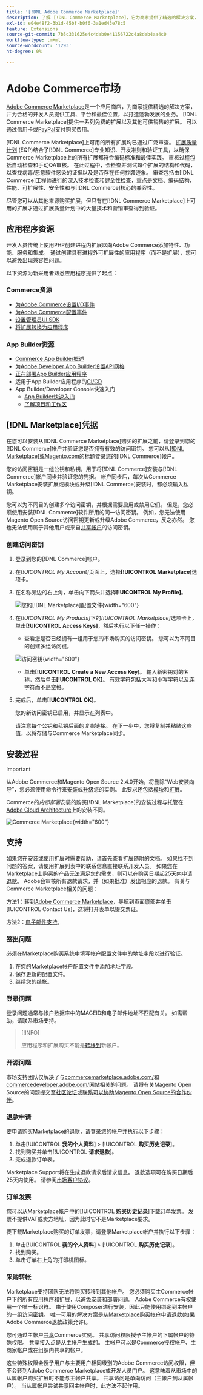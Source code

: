 ```yaml
---
title: '[!DNL Adobe Commerce Marketplace]'
description: 了解 [!DNL Commerce Marketplace]，它为商家提供了精选的解决方案，并为合格的开发人员提供了工具、平台和最佳位置，以打造蓬勃发展的业务。
exl-id: e04e48f2-3b1d-45bf-b0f6-3a1ed43e78c5
feature: Extensions
source-git-commit: 7b5c331625e4c4dab0e41156722c4a8deb4aa4c0
workflow-type: tm+mt
source-wordcount: '1293'
ht-degree: 0%

---
```


# Adobe Commerce市场

[Adobe Commerce Marketplace][1]是一个应用商店，为商家提供精选的解决方案，并为合格的开发人员提供工具、平台和最佳位置，以打造蓬勃发展的业务。 [!DNL Commerce Marketplace]提供一系列免费的扩展以及其他可供销售的扩展。 可以通过信用卡或[PayPal][2]支付购买费用。

[!DNL Commerce Marketplace]上可用的所有扩展均已通过广泛审查。 [扩展质量计划][3] (EQP)结合了[!DNL Commerce]专业知识、开发准则和验证工具，以确保Commerce Marketplace上的所有扩展都符合编码标准和最佳实践。 审核过程包括自动检查和手动QA审核。 在此过程中，会检查并测试每个扩展的结构和代码，以查找病毒/恶意软件感染的证据以及是否存在任何抄袭迹象。 审查包括由[!DNL Commerce]工程师进行的深入技术检查和健全性检查，重点是文档、编码结构、性能、可扩展性、安全性和与[!DNL Commerce]核心的兼容性。

尽管您可以从其他来源购买扩展，但只有在[!DNL Commerce Marketplace]上可用的扩展才通过扩展质量计划中的大量技术和营销审查得到验证。

## 应用程序资源

开发人员传统上使用PHP创建进程内扩展以向Adobe Commerce添加特性、功能、服务和集成。 通过创建具有进程外可扩展性的应用程序（而不是扩展），您可以避免出现兼容性问题。

以下资源为新采用者熟悉应用程序提供了起点：

### Commerce资源

- [为Adobe Commerce设置I/O事件](https://developer.adobe.com/commerce/extensibility/events/)
- [为Adobe Commerce配置事件](https://developer.adobe.com/commerce/extensibility/events/configure-commerce/)
- [设置管理员UI SDK](https://developer.adobe.com/commerce/extensibility/admin-ui-sdk/)
- [将扩展转换为应用程序](https://developer.adobe.com/commerce/extensibility/app-development/#how-do-i-port-an-extension-into-an-app)

### App Builder资源

- [Commerce App Builder概述](https://developer.adobe.com/commerce/extensibility/app-development/)
- [为Adobe Developer App Builder设置API网格](https://developer.adobe.com/graphql-mesh-gateway/gateway/getting-started/)
- [正在部署App Builder应用程序](https://developer.adobe.com/app-builder/docs/guides/deployment/)
- 适用于App Builder应用程序的[CI/CD](https://developer.adobe.com/app-builder/docs/guides/deployment/ci_cd_for_firefly_apps/)
- App Builder/Developer Console快速入门
   - [App Builder快速入门](https://developer.adobe.com/app-builder/docs/getting_started/)
   - [了解项目和工作区](https://developer.adobe.com/app-builder/docs/resources/videos/exploring/projects-and-workspaces/)

## [!DNL Marketplace]凭据

在您可以安装从[!DNL Commerce Marketplace]购买的扩展之前，请登录到您的[!DNL Commerce]帐户并验证您是否拥有有效的访问密钥。 您可以从[[!DNL Marketplace]][1]或[Magento.com][6]的标题登录您的[!DNL Commerce]帐户。

您的访问密钥是一组公钥和私钥，用于将[!DNL Commerce]安装与[!DNL Commerce]帐户同步并验证您的凭据。 帐户同步后，每次从Commerce Marketplace安装扩展或模块或升级[!DNL Commerce]安装时，都必须输入私钥。

您可以为不同目的创建多个访问密钥，并根据需要启用或禁用它们。 但是，您必须使用安装[!DNL Commerce]软件所用的同一访问密钥。 例如，您无法使用Magento Open Source访问密钥更新或升级Adobe Commerce，反之亦然。 您也无法使用属于其他用户或来自[共享帐户](commerce-account-share.md)的访问密钥。

### 创建访问密钥

1. 登录到您的[!DNL Commerce]帐户。

1. 在&#x200B;_[!UICONTROL My Account]_&#x200B;页面上，选择&#x200B;**[!UICONTROL Marketplace]**&#x200B;选项卡。

1. 在名称旁边的右上角，单击向下箭头并选择&#x200B;**[!UICONTROL My Profile]**。

   ![您的[!DNL Marketplace]配置文件](./assets/marketplace-profile.png){width="600"}

1. 在&#x200B;_[!UICONTROL My Products]_&#x200B;下的&#x200B;_[!UICONTROL Marketplace]_&#x200B;选项卡上，单击&#x200B;**[!UICONTROL Access Keys]**，然后执行以下任一操作：

   - 查看您是否已经拥有一组用于您的市场购买的访问密钥。 您可以为不同目的创建多组访问键。

   ![访问密钥](./assets/access-keys.png){width="600"}

   - 单击&#x200B;**[!UICONTROL Create a New Access Key]**。 输入新密钥对的名称，然后单击&#x200B;**[!UICONTROL OK]**。 有效字符包括大写和小写字符以及连字符而不是空格。

1. 完成后，单击&#x200B;**[!UICONTROL OK]**。

   您的新访问密钥已启用，并显示在列表中。

   请注意每个公钥和私钥后面的&#x200B;_复制_&#x200B;链接。 在下一步中，您将复制并粘贴这些值，以将存储与Commerce Marketplace同步。

## 安装过程

>[!IMPORTANT]
>
>从Adobe Commerce和Magento Open Source 2.4.0开始，将删除“Web安装向导”，您必须使用命令行来[安装](https://experienceleague.adobe.com/docs/commerce-operations/installation-guide/advanced.html?lang=zh-Hans)或[升级](https://experienceleague.adobe.com/docs/commerce-operations/upgrade-guide/implementation/perform-upgrade.html?lang=zh-Hans)您的实例。 此要求还包括[模块](https://experienceleague.adobe.com/docs/commerce-operations/upgrade-guide/modules/upgrade.html?lang=zh-Hans)和[扩展](https://experienceleague.adobe.com/docs/commerce-operations/installation-guide/tutorials/extensions.html?lang=zh-Hans)。

Commerce的&#x200B;_内部部署_&#x200B;安装的购买[!DNL Marketplace]的安装过程与托管在[Adobe Cloud Architecture][4]上的安装不同。

![Commerce Marketplace](./assets/marketplace.png){width="600"}

## 支持

如果您在安装或使用扩展时需要帮助，请首先查看扩展随附的文档。 如果找不到问题的答案，请使用扩展列表中的联系信息直接联系开发人员。 如果您在Marketplace上购买的产品无法满足您的需求，则可以在购买日期起25天内[申请退款](#refund-requests)。 Adobe会审核所有退款请求，并（如果批准）发出相应的退款。 有关与Commerce Marketplace相关的问题：

方法1：转到[Adobe Commerce Marketplace](https://commercemarketplace.adobe.com/)，导航到页面底部并单击[!UICONTROL Contact Us]，这将打开表单以提交票证。

方法2：[电子邮件支持](mailto:commercemarketplacesupport@adobe.com)。

### 签出问题

必须在Marketplace购买系统中填写帐户配置文件中的地址字段以进行验证。

1. 在您的Marketplace帐户配置文件中添加地址字段。
1. 保存更新的配置文件。
1. 继续您的结帐。

### 登录问题

登录问题通常与帐户数据库中的MAGEID和电子邮件地址不匹配有关。 如需帮助，请联系市场支持。

>[!INFO]
>
>应用程序和扩展购买不能是[转移到](#purchase-transfers)新帐户。

### 开源问题

市场支持团队仅解决了与[commercemarketplace.adobe.com/](https://commercemarketplace.adobe.com/)和[commercedeveloper.adobe.com/](https://commercedeveloper.adobe.com/)网站相关的问题。 请将有关Magento Open Source的问题提交至[社区论坛](https://community.magento.com/)或[联系可以协助Magento Open Source的合作伙伴](https://business.adobe.com/products/magento/partners.html)。

### 退款申请

要申请购买Marketplace的退款，请登录您的帐户并执行以下步骤：

1. 单击&#x200B;[!UICONTROL **我的个人资料**] > [!UICONTROL **购买历史记录**]。
1. 找到购买并单击&#x200B;[!UICONTROL **请求退款**]。
1. 完成退款订单表。

Marketplace Support将在生成退款请求后请求信息。 退款选项可在购买日期后25天内使用。 请参阅[市场客户协议](https://www.adobe.com/legal/terms/enterprise-licensing/magento-legacy-terms.html)。

### 订单发票

您可以从Marketplace帐户中的&#x200B;[!UICONTROL **购买历史记录**]&#x200B;下载订单发票。 发票不提供VAT或卖方地址，因为此时它不是Marketplace要求。

要下载Marketplace购买的订单发票，请登录Marketplace帐户并执行以下步骤：

1. 单击&#x200B;[!UICONTROL **我的个人资料**] > [!UICONTROL **购买历史记录**]。
1. 找到购买。
1. 单击订单右上角的打印机图标。

### 采购转帐

Marketplace支持团队无法将购买转移到其他帐户。 您必须购买主Commerce帐户下的所有应用程序和扩展，以避免安装和部署问题。 Adobe Commerce有权使用一个唯一标识符。 由于使用Composer进行安装，因此只能使用绑定到主帐户的一组[访问密钥](#create-an-access-key)。 唯一可用的解决方案是[从Marketplace购买帐户](#refund-requests)申请退款(如果Adobe Commerce退款政策允许)。

您可通过主帐户[共享](commerce-account-share.md)Commerce实例。 共享访问权限授予主帐户的下属帐户的特殊权限。 共享接入点是从主帐户生成的。 主帐户可以是Commerce授权帐户、主商家帐户或在组织内共享的帐户。

这些特殊权限会授予用户与主要用户相同级别的Adobe Commerce访问权限，但不会转到Adobe Commerce Marketplace或开发人员门户。 这意味着从市场中的从属帐户购买扩展时不能与主帐户共享。 共享访问是单向访问（主帐户到从属帐户）。 当从属帐户尝试共享回主帐户时，此方法不起作用。

[1]: https://marketplace.magento.com/
[2]: https://www.paypal.com/us/home
[3]: https://developer.adobe.com/commerce/marketplace/guides/sellers/extension-quality-program/
[4]: https://www.adobe.com/commerce/magento/enterprise.html
[6]: https://business.adobe.com/products/magento/magento-commerce.html
